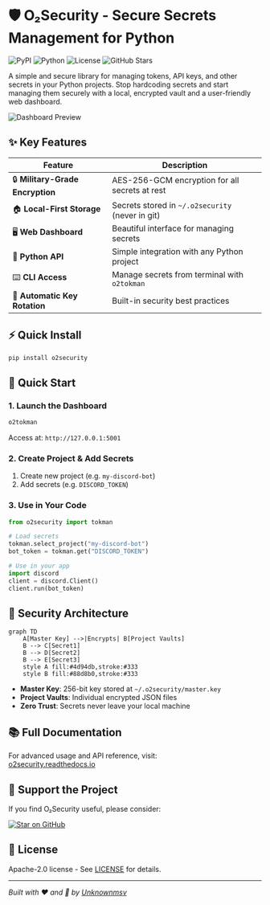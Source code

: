 
# 🛡️ O₂Security - Secure Secrets Management for Python

![PyPI](https://img.shields.io/pypi/v/o2security)
![Python](https://img.shields.io/badge/python-3.12-blue)
![License](https://img.shields.io/badge/license-Apache--2.0-blue)
![GitHub Stars](https://img.shields.io/github/stars/unknownmsv/o2security)

A simple and secure library for managing tokens, API keys, and other secrets in your Python projects. Stop hardcoding secrets and start managing them securely with a local, encrypted vault and a user-friendly web dashboard.

![Dashboard Preview](https://s6.uupload.ir/files/screenshot_2025-08-06-16-10-15-119_com.android.chrome_aik.png)

## ✨ Key Features

| Feature | Description |
|---------|-------------|
| 🔒 **Military-Grade Encryption** | AES-256-GCM encryption for all secrets at rest |
| 🏠 **Local-First Storage** | Secrets stored in `~/.o2security` (never in git) |
| 🖥️ **Web Dashboard** | Beautiful interface for managing secrets |
| 🐍 **Python API** | Simple integration with any Python project |
| ⌨️ **CLI Access** | Manage secrets from terminal with `o2tokman` |
| 🔄 **Automatic Key Rotation** | Built-in security best practices |

## ⚡ Quick Install

```bash
pip install o2security
```

## 🚀 Quick Start

### 1. Launch the Dashboard
```bash
o2tokman
```
Access at: `http://127.0.0.1:5001`

### 2. Create Project & Add Secrets
1. Create new project (e.g. `my-discord-bot`)
2. Add secrets (e.g. `DISCORD_TOKEN`)

### 3. Use in Your Code
```python
from o2security import tokman

# Load secrets
tokman.select_project("my-discord-bot")
bot_token = tokman.get("DISCORD_TOKEN")

# Use in your app
import discord
client = discord.Client()
client.run(bot_token)
```

## 🔐 Security Architecture

```mermaid
graph TD
    A[Master Key] -->|Encrypts| B[Project Vaults]
    B --> C[Secret1]
    B --> D[Secret2]
    B --> E[Secret3]
    style A fill:#4d94db,stroke:#333
    style B fill:#88d8b0,stroke:#333
```

- **Master Key**: 256-bit key stored at `~/.o2security/master.key`
- **Project Vaults**: Individual encrypted JSON files
- **Zero Trust**: Secrets never leave your local machine

## 📚 Full Documentation

For advanced usage and API reference, visit:  
[o2security.readthedocs.io](https://o2security.readthedocs.io)

## 💖 Support the Project

If you find O₂Security useful, please consider:

[![Star on GitHub](https://img.shields.io/github/stars/unknownmsv/o2security?style=social)](https://github.com/unknownmsv/o2security)

## 📜 License

Apache-2.0 license - See [LICENSE](LICENSE) for details.

---

*Built with ❤️ and 🐍 by [Unknownmsv](https://github.com/unknownmsv)*





